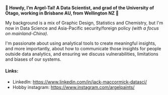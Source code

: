 **🌈 Howdy, I’m Argel-Tal! A Data Scientist, and grad of the University of Otago, working in Brisbane AU, from Wellington NZ 🌈**

My background is a mix of Graphic Design, Statistics and Chemistry, but I'm now in Data Science and Asia-Pacific security/foreign policy *(with a focus on mainland-China)*.

I'm passionate about using analytical tools to create meaningful insights, and more importantly, about how to communicate those insights for people outside data analytics, and ensuring we discuss vulnerabilities, limitations and biases of our systems.

#### Links:
- LinkedIn: https://www.linkedin.com/in/jack-maccormick-datasci/
- Hobby instagram: https://www.instagram.com/argelpaints/
